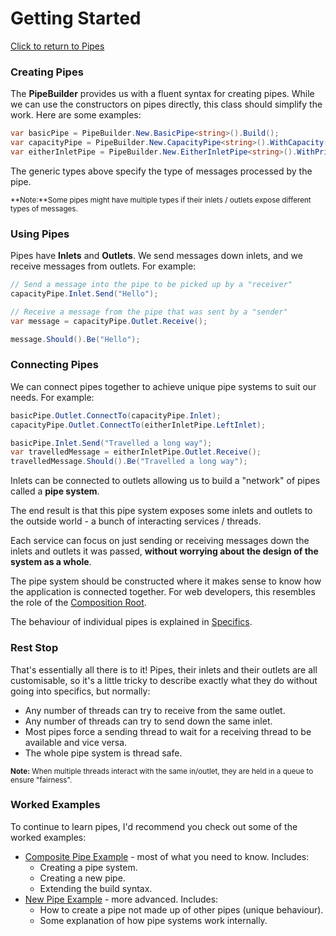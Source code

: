 Getting Started
=================
[Click to return to Pipes](README.md)
### Creating Pipes
The **PipeBuilder** provides us with a fluent syntax for creating pipes. While we can use the constructors on pipes directly,
this class should simplify the work. Here are some examples:

```c#
var basicPipe = PipeBuilder.New.BasicPipe<string>().Build();
var capacityPipe = PipeBuilder.New.CapacityPipe<string>().WithCapacity(100).Build();
var eitherInletPipe = PipeBuilder.New.EitherInletPipe<string>().WithPrioritisingTieBreaker(Priority.Right).Build();
```

The generic types above specify the type of messages processed by the pipe.

<sup>**Note:**Some pipes might have multiple types if their inlets / outlets expose different types of messages.</sup>

### Using Pipes
Pipes have **Inlets** and **Outlets**. We send messages down inlets, and we receive messages from outlets. For example:

```c#
// Send a message into the pipe to be picked up by a "receiver"
capacityPipe.Inlet.Send("Hello");

// Receive a message from the pipe that was sent by a "sender"
var message = capacityPipe.Outlet.Receive();

message.Should().Be("Hello");
```

### Connecting Pipes
We can connect pipes together to achieve unique pipe systems to suit our needs. For example:
```c#
basicPipe.Outlet.ConnectTo(capacityPipe.Inlet);
capacityPipe.Outlet.ConnectTo(eitherInletPipe.LeftInlet);

basicPipe.Inlet.Send("Travelled a long way");
var travelledMessage = eitherInletPipe.Outlet.Receive();
travelledMessage.Should().Be("Travelled a long way");
```
Inlets can be connected to outlets allowing us to build a "network" of pipes called a **pipe system**.

The end result is that this pipe system exposes some inlets and outlets to the outside world - a bunch of interacting services / threads.

Each service can focus on just sending or receiving messages down the inlets and outlets it was passed, **without worrying about the design of the system as a whole**.

The pipe system should be constructed where it makes sense to know how the application is connected together. For web developers, this resembles the role of the [Composition Root](http://blog.ploeh.dk/2011/07/28/CompositionRoot/).

The behaviour of individual pipes is explained in [Specifics](Specifics.md).

### Rest Stop
That's essentially all there is to it! Pipes, their inlets and their outlets are all customisable, so it's a little tricky to describe exactly what they do without going into specifics, but normally:
* Any number of threads can try to receive from the same outlet.
* Any number of threads can try to send down the same inlet.
* Most pipes force a sending thread to wait for a receiving thread to be available and vice versa.
* The whole pipe system is thread safe.

<sup>**Note:** When multiple threads interact with the same in/outlet, they are held in a queue to ensure "fairness".</sup>

### Worked Examples
To continue to learn pipes, I'd recommend you check out some of the worked examples:
* [Composite Pipe Example](SimpleExample.md) - most of what you need to know. Includes:
	* Creating a pipe system.
	* Creating a new pipe.
	* Extending the build syntax.
* [New Pipe Example](NewPipeExample.md) - more advanced. Includes:
	* How to create a pipe not made up of other pipes (unique behaviour).
	* Some explanation of how pipe systems work internally.
